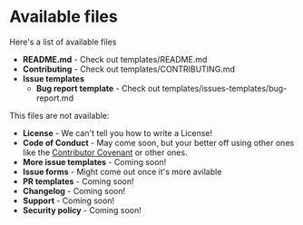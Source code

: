 # Available files

Here's a list of available files

- **README.md** - Check out templates/README.md <!-- 75.92% comments -->
- **Contributing** - Check out templates/CONTRIBUTING.md <!-- 19.82% comments -->
- **Issue templates**
  - **Bug report template** - Check out templates/issues-templates/bug-report.md <!-- 24.41% comments -->

This files are not available:

- **License** - We can't tell you how to write a License!
- **Code of Conduct** - May come soon, but your better off using other ones like
  the [Contributor Covenant](https://www.contributor-covenant.org/) or other ones.
- **More issue templates** - Coming soon!
- **Issue forms** - Might come out once it's more avilable
- **PR templates** - Coming soon!
- **Changelog** - Coming soon!
- **Support** - Coming soon!
- **Security policy** - Coming soon!
